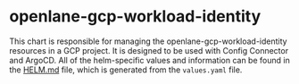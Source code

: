 # openlane-gcp-workload-identity

This chart is responsible for managing the openlane-gcp-workload-identity resources in a GCP project. It is designed to be used with Config Connector and ArgoCD. All of the helm-specific values and information can be found in the [HELM.md](HELM.md) file, which is generated from the `values.yaml` file.
